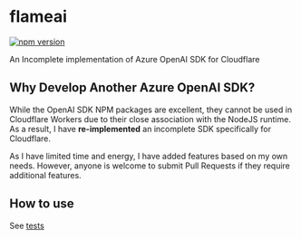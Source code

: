 # flameai

[![npm version](https://badge.fury.io/js/@yuchanns%2Fflameai.svg)](https://badge.fury.io/js/@yuchanns%2Fflameai)

An Incomplete implementation of Azure OpenAI SDK for Cloudflare

## Why Develop Another Azure OpenAI SDK?

While the OpenAI SDK NPM packages are excellent, they cannot be used in Cloudflare Workers due to their close association with the NodeJS runtime. As a result, I have **re-implemented** an incomplete SDK specifically for Cloudflare.

As I have limited time and energy, I have added features based on my own needs. However, anyone is welcome to submit Pull Requests if they require additional features.

## How to use
See [tests](./src/ai.test.ts)
